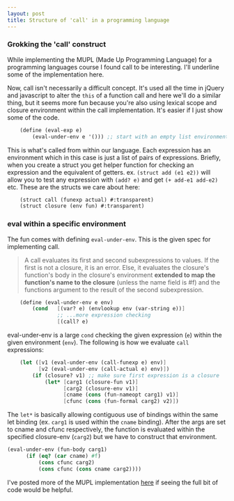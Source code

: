 ```yaml
---
layout: post
title: Structure of 'call' in a programming language
---
```


### Grokking the 'call' construct
While implementing the MUPL (Made Up Programming Language) for a programming languages course I found call to be interesting. I'll underline some of the implementation here.

Now, call isn't necessarily a difficult concept. It's used all the time in jQuery and javascript to alter the `this` of a function call and here we'll do a similar thing, but it seems more fun because you're also using lexical scope and closure environment within the call implementation. It's easier if I just show some of the code.

<!--more-->

``` scheme
    (define (eval-exp e)
        (eval-under-env e '())) ;; start with an empty list environment
```

This is what's called from within our language. Each expression has an environment which in this case is just a list of pairs of expressions. Briefly, when you create a struct you get helper function for checking an expression and the equivalent of getters. ex. `(struct add (e1 e2))` will allow you to test any expression with `(add? e)` and get `(+ add-e1 add-e2)` etc. These are the structs we care about here:

``` scheme
    (struct call (funexp actual) #:transparent)
    (struct closure (env fun) #:transparent)
```

### eval within a specific environment
The fun comes with defining `eval-under-env`. This is the given spec for implementing call.

> A call evaluates its first and second subexpressions to values. If the first is not a closure, it is an error. Else, it evaluates the closure's function's body in the closure's environment __extended to map the function's name to the closure__ (unless the name field is #f) and the functions argument to the result of the second subexpression.

``` scheme
    (define (eval-under-env e env)
        (cond   [(var? e) (envlookup env (var-string e))]
                ;; ...more expression checking
                [(call? e)
```

eval-under-env is a large `cond` checking the given expression (`e`) within the given environment (`env`). The following is how we evaluate `call` expressions:

``` scheme
    (let ([v1 (eval-under-env (call-funexp e) env)]
          [v2 (eval-under-env (call-actual e) env)])
        (if (closure? v1) ;; make sure first expression is a closure
            (let* [carg1 (closure-fun v1)]
                  [carg2 (closure-env v1)]
                  [cname (cons (fun-nameopt carg1) v1)]
                  [cfunc (cons (fun-formal carg2) v2)])
```

The `let*` is basically allowing contiguous use of bindings within the same let binding (ex. `carg1` is used within the `cname` binding). After the args are set to cname and cfunc respectively, the function is evaluated within the specified closure-env (`carg2`) but we have to construct that environment.

``` scheme
(eval-under-env (fun-body carg1)
      (if (eq? (car cname) #f)
          (cons cfunc carg2)
          (cons cfunc (cons cname carg2))))
```

I've posted more of the MUPL implementation [here](https://gist.github.com/tippenein/5229968) if seeing the full bit of code would be helpful.

